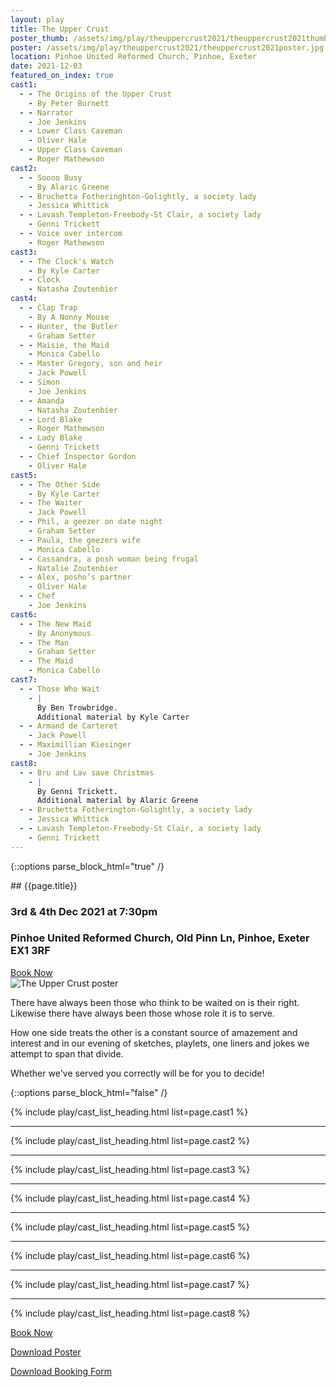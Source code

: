```yaml
---
layout: play
title: The Upper Crust
poster_thumb: /assets/img/play/theuppercrust2021/theuppercrust2021thumb.jpg
poster: /assets/img/play/theuppercrust2021/theuppercrust2021poster.jpg
location: Pinhoe United Reformed Church, Pinhoe, Exeter
date: 2021-12-03
featured_on_index: true
cast1:
  - - The Origins of the Upper Crust
    - By Peter Burnett
  - - Narrator
    - Joe Jenkins
  - - Lower Class Caveman
    - Oliver Hale
  - - Upper Class Caveman
    - Roger Mathewson
cast2:
  - - Soooo Busy
    - By Alaric Greene
  - - Bruchetta Fotheringhton-Golightly, a society lady
    - Jessica Whittick
  - - Lavash Templeton-Freebody-St Clair, a society lady
    - Genni Trickett
  - - Voice over intercom
    - Roger Mathewson
cast3:
  - - The Clock's Watch
    - By Kyle Carter
  - - Clock
    - Natasha Zoutenbier
cast4:
  - - Clap Trap
    - By A Nonny Mouse
  - - Hunter, the Butler
    - Graham Setter
  - - Maisie, the Maid
    - Monica Cabello
  - - Master Gregory, son and heir
    - Jack Powell
  - - Simon
    - Joe Jenkins
  - - Amanda
    - Natasha Zoutenbier
  - - Lord Blake
    - Roger Mathewson
  - - Lady Blake
    - Genni Trickett
  - - Chief Inspector Gordon
    - Oliver Hale
cast5:
  - - The Other Side
    - By Kyle Carter
  - - The Waiter
    - Jack Powell
  - - Phil, a geezer on date night
    - Graham Setter
  - - Paula, the geezers wife
    - Monica Cabello
  - - Cassandra, a posh woman being frugal
    - Natalie Zoutenbier
  - - Alex, posho’s partner
    - Oliver Hale
  - - Chef
    - Joe Jenkins
cast6:
  - - The New Maid
    - By Anonymous
  - - The Man
    - Graham Setter
  - - The Maid
    - Monica Cabello
cast7:
  - - Those Who Wait
    - |
      By Ben Trowbridge.
      Additional material by Kyle Carter
  - - Armand de Carteret
    - Jack Powell
  - - Maximillian Kiesinger
    - Joe Jenkins
cast8:
  - - Bru and Lav save Christmas
    - |
      By Genni Trickett.
      Additional material by Alaric Greene
  - - Bruchetta Fotherington-Golightly, a society lady
    - Jessica Whittick
  - - Lavash Templeton-Freebody-St Clair, a society lady
    - Genni Trickett
---
```


{::options parse_block_html="true" /}

<div class="jumbotron">
## {{page.title}}
<h3> <i class="far fa-calendar-alt"></i> 3rd & 4th Dec 2021 at 7:30pm</h3>
<h3> <i class="fas fa-map-marker-alt"></i>  Pinhoe United Reformed Church, Old Pinn Ln, Pinhoe, Exeter EX1 3RF</h3>
<a class="btn btn-primary" href="{{ site.social_links.ticketsource }}" role="button">Book Now</a>
</div>

<div class="row text-center">
<div class="col-1">
</div>
<div class="col-10">
<img class="img-fluid" src="{{ "/assets/img/play/theuppercrust2021/theuppercrust2021poster.jpg" | relative_url }}" alt="The Upper Crust poster" />
</div>
<div class="col-1">
</div>
</div>

There have always been those who think to be waited on is their right. Likewise there have always been those whose role it is to serve.

How one side treats the other is a constant source of amazement and interest and in our evening of sketches, playlets, one liners and jokes we attempt to span that divide.

Whether we've served you correctly will be for you to decide!


{::options parse_block_html="false" /}

{% include play/cast_list_heading.html list=page.cast1 %}

---

{% include play/cast_list_heading.html list=page.cast2 %}

---

{% include play/cast_list_heading.html list=page.cast3 %}

---

{% include play/cast_list_heading.html list=page.cast4 %}

---

{% include play/cast_list_heading.html list=page.cast5 %}

---

{% include play/cast_list_heading.html list=page.cast6 %}

---

{% include play/cast_list_heading.html list=page.cast7 %}

---

{% include play/cast_list_heading.html list=page.cast8 %}


<p class="text-center"><a class="btn btn-primary" href="{{ site.social_links.ticketsource }}" role="button">Book Now</a></p>
<p class="text-center"><a href="{{ "/assets/img/play/theuppercrust2021/theuppercrust2021poster.jpg" | relative_url}}" role="button">Download Poster</a></p>
<p class="text-center"><a href="{{ "/assets/img/play/theuppercrust2021/theuppercrust2021bookingform.pdf" | relative_url }}" role="button">Download Booking Form</a></p>
